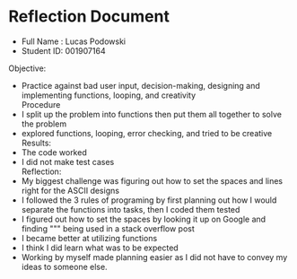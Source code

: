 # Reflection Document

* Full Name :  Lucas Podowski
* Student ID:  001907164

Objective:  
* Practice against bad user input, decision-making, designing and implementing functions, looping, and creativity  
Procedure  
* I split up the problem into functions then put them all together to solve the problem
* explored functions, looping, error checking, and tried to be creative  
Results: 
* The code worked
* I did not make test cases  
Reflection:
* My biggest challenge was figuring out how to set the spaces and lines right for the ASCII designs
* I followed the 3 rules of programing by first planning out how I would separate the functions into tasks, 
then I coded them tested
* I figured out how to set the spaces by looking it up on Google and finding """ being used in a stack overflow post
* I became better at utilizing functions
* I think I did learn what was to be expected
* Working by myself made planning easier as I did not have to convey my ideas to someone else.

